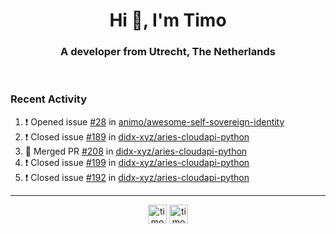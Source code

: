<h1 align="center">Hi 👋, I'm Timo</h1>
<h3 align="center">A developer from Utrecht, The Netherlands</h3>
<br/>
<!-- https://github.com/rahuldkjain/github-profile-readme-generator --!>

<!--  <p align="left"><img src="https://github-readme-stats.vercel.app/api?username=timoglastra&show_icons=true&count_private=true&" alt="timoglastra" /></p> --!>

<!--
Github language stats
<p align="left"><img src="https://github-readme-stats.vercel.app/api/top-langs/?username=timoglastra&layout=compact" alt="timoglastra" /><p>
-->

<!-- Codestats language stats -->
<!-- <p align="left"><img src="https://codestats-readme.vercel.app/api/top-langs/?username=timoglastra&layout=compact&language_count=12" alt="timoglastra" /><p>    --!>
  
<h3>Recent Activity</h3>

<!--START_SECTION:activity-->
1. ❗️ Opened issue [#28](https://github.com/animo/awesome-self-sovereign-identity/issues/28) in [animo/awesome-self-sovereign-identity](https://github.com/animo/awesome-self-sovereign-identity)
2. ❗️ Closed issue [#189](https://github.com/didx-xyz/aries-cloudapi-python/issues/189) in [didx-xyz/aries-cloudapi-python](https://github.com/didx-xyz/aries-cloudapi-python)
3. 🎉 Merged PR [#208](https://github.com/didx-xyz/aries-cloudapi-python/pull/208) in [didx-xyz/aries-cloudapi-python](https://github.com/didx-xyz/aries-cloudapi-python)
4. ❗️ Closed issue [#199](https://github.com/didx-xyz/aries-cloudapi-python/issues/199) in [didx-xyz/aries-cloudapi-python](https://github.com/didx-xyz/aries-cloudapi-python)
5. ❗️ Closed issue [#192](https://github.com/didx-xyz/aries-cloudapi-python/issues/192) in [didx-xyz/aries-cloudapi-python](https://github.com/didx-xyz/aries-cloudapi-python)
<!--END_SECTION:activity-->

---

<p align="center">
<a href="https://twitter.com/timoglastra" target="blank"><img align="center" src="https://cdn.jsdelivr.net/npm/simple-icons@3.0.1/icons/twitter.svg" alt="timoglastra" height="30" width="30" /></a>
<a href="https://linkedin.com/in/timoglastra" target="blank"><img align="center" src="https://cdn.jsdelivr.net/npm/simple-icons@3.0.1/icons/linkedin.svg" alt="timoglastra" height="30" width="30" /></a>
</p>



